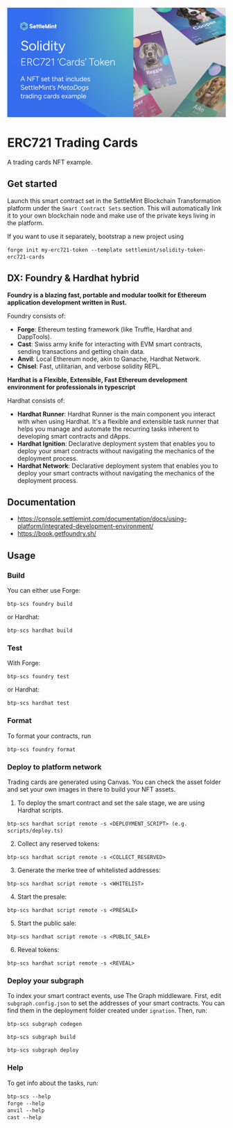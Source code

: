 ![OG](OG_Solidity.jpg)

# ERC721 Trading Cards

A trading cards NFT example.

## Get started

Launch this smart contract set in the SettleMint Blockchain Transformation platform under the `Smart Contract Sets` section. This will automatically link it to your own blockchain node and make use of the private keys living in the platform.

If you want to use it separately, bootstrap a new project using

```shell
forge init my-erc721-token --template settlemint/solidity-token-erc721-cards
```

## DX: Foundry & Hardhat hybrid

**Foundry is a blazing fast, portable and modular toolkit for Ethereum application development written in Rust.**

Foundry consists of:

- **Forge**: Ethereum testing framework (like Truffle, Hardhat and DappTools).
- **Cast**: Swiss army knife for interacting with EVM smart contracts, sending transactions and getting chain data.
- **Anvil**: Local Ethereum node, akin to Ganache, Hardhat Network.
- **Chisel**: Fast, utilitarian, and verbose solidity REPL.

**Hardhat is a Flexible, Extensible, Fast Ethereum development environment for professionals in typescript**

Hardhat consists of:

- **Hardhat Runner**: Hardhat Runner is the main component you interact with when using Hardhat. It's a flexible and extensible task runner that helps you manage and automate the recurring tasks inherent to developing smart contracts and dApps.
- **Hardhat Ignition**: Declarative deployment system that enables you to deploy your smart contracts without navigating the mechanics of the deployment process.
- **Hardhat Network**: Declarative deployment system that enables you to deploy your smart contracts without navigating the mechanics of the deployment process.

## Documentation

- <https://console.settlemint.com/documentation/docs/using-platform/integrated-development-environment/>
- <https://book.getfoundry.sh/>

## Usage

### Build

You can either use Forge:

```shell
btp-scs foundry build
```

or Hardhat:

```shell
btp-scs hardhat build
```

### Test

With Forge:

```shell
btp-scs foundry test
```

or Hardhat:

```shell
btp-scs hardhat test
```

### Format

To format your contracts, run

```shell
btp-scs foundry format
```

### Deploy to platform network

Trading cards are generated using Canvas. You can check the asset folder and set your own images in there to build your NFT assets.

1. To deploy the smart contract and set the sale stage, we are using Hardhat scripts.

```shell
btp-scs hardhat script remote -s <DEPLOYMENT_SCRIPT> (e.g. scripts/deploy.ts)
```

2. Collect any reserved tokens:

```shell
btp-scs hardhat script remote -s <COLLECT_RESERVED>
```

3. Generate the merke tree of whitelisted addresses:

```shell
btp-scs hardhat script remote -s <WHITELIST>
```

4. Start the presale:

```shell
btp-scs hardhat script remote -s <PRESALE>
```

5. Start the public sale:

```shell
btp-scs hardhat script remote -s <PUBLIC_SALE>
```

6. Reveal tokens:

```shell
btp-scs hardhat script remote -s <REVEAL>
```

### Deploy your subgraph

To index your smart contract events, use The Graph middleware.
First, edit `subgraph.config.json` to set the addresses of your smart contracts. You can find them in the deployment folder created under `ignation`. Then, run:

```shell
btp-scs subgraph codegen
```

```shell
btp-scs subgraph build
```

```shell
btp-scs subgraph deploy
```

### Help

To get info about the tasks, run:

```shell
btp-scs --help
forge --help
anvil --help
cast --help
```
